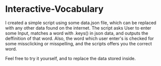 # Interactive-Vocabulary
I created a simple script using some data.json file, which can be replaced with any other data found on the internet. 
The script asks User to enter some Input, matches a word with .keys() in json data, and outputs the deffinition of that word.
Also, the word which user enter's is checked for some missclicking or misspelling, and the scripts offers you the correct word. 

Feel free to try it yourself, and to replace the data stored inside. 


